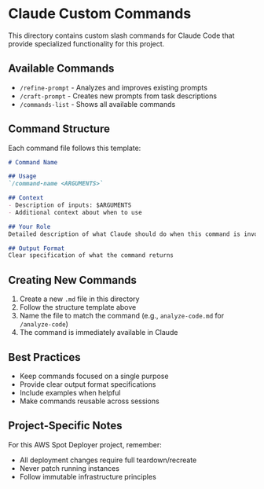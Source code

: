 # Claude Custom Commands

This directory contains custom slash commands for Claude Code that provide specialized functionality for this project.

## Available Commands

- `/refine-prompt` - Analyzes and improves existing prompts
- `/craft-prompt` - Creates new prompts from task descriptions
- `/commands-list` - Shows all available commands

## Command Structure

Each command file follows this template:

```markdown
# Command Name

## Usage
`/command-name <ARGUMENTS>`

## Context
- Description of inputs: $ARGUMENTS
- Additional context about when to use

## Your Role
Detailed description of what Claude should do when this command is invoked

## Output Format
Clear specification of what the command returns
```

## Creating New Commands

1. Create a new `.md` file in this directory
2. Follow the structure template above
3. Name the file to match the command (e.g., `analyze-code.md` for `/analyze-code`)
4. The command is immediately available in Claude

## Best Practices

- Keep commands focused on a single purpose
- Provide clear output format specifications
- Include examples when helpful
- Make commands reusable across sessions

## Project-Specific Notes

For this AWS Spot Deployer project, remember:
- All deployment changes require full teardown/recreate
- Never patch running instances
- Follow immutable infrastructure principles
